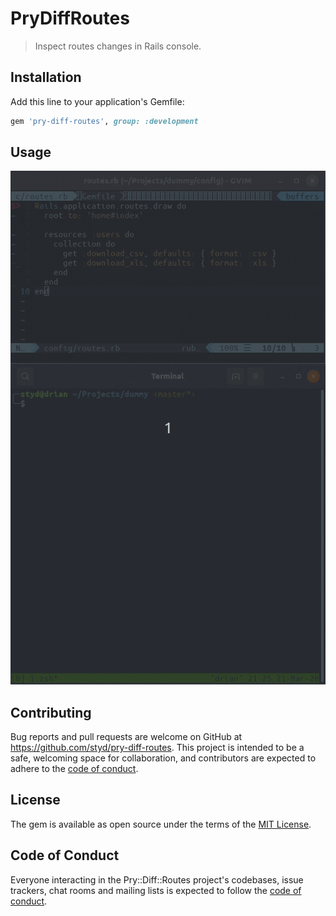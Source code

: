 # PryDiffRoutes

> Inspect routes changes in Rails console.

## Installation

Add this line to your application's Gemfile:

```ruby
gem 'pry-diff-routes', group: :development
```

## Usage

![pry-diff-routes demo](/images/pry-diff-routes.gif)

## Contributing

Bug reports and pull requests are welcome on GitHub at
https://github.com/styd/pry-diff-routes.
This project is intended to be a safe, welcoming space for collaboration, and contributors are
expected to adhere to the
[code of conduct](https://github.com/styd/pry-diff-routes/blob/master/CODE_OF_CONDUCT.md).


## License

The gem is available as open source under the terms of the
[MIT License](https://opensource.org/licenses/MIT).

## Code of Conduct

Everyone interacting in the Pry::Diff::Routes project's codebases, issue trackers, chat rooms
and mailing lists is expected to follow the
[code of conduct](https://github.com/styd/pry-diff-routes/blob/master/CODE_OF_CONDUCT.md).
